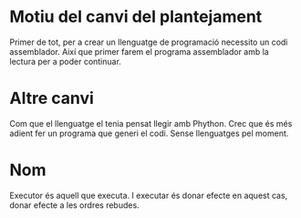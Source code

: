 Motiu del canvi del plantejament
================================

Primer de tot, per a crear un llenguatge de programació necessito un codi assemblador.
Així que primer farem el programa assemblador amb la lectura per a poder continuar.

Altre canvi
===========

Com que el llenguatge el tenia pensat llegir amb Phython.
Crec que és més adient fer un programa que generi el codi.
Sense llenguatges pel moment.

Nom
===

Executor és aquell que executa.
I executar és donar efecte en aquest cas, donar efecte a les ordres rebudes.

